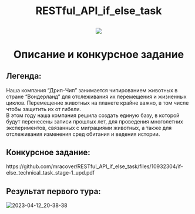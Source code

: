 <h1 align="center">RESTful_API_if_else_task</h1> 
<h2 align="center">
<p align="center">
  <a href="https://skillicons.dev">
    <img src="https://skillicons.dev/icons?i=java,docker,spring,postgres" />
  </a>
</p>
</h2>

<h1 align="center">Описание и конкурсное задание</h1>
<h2>Легенда:</h2>
<p>
Наша компания “Дрип-Чип” занимается чипированием животных в стране “Вондерланд” для
отслеживания их перемещения и жизненных циклов. Перемещение животных на планете
крайне важно, в том числе чтобы защитить их от гибели.<br>
В этом году наша компания решила создать единую базу, в которой будут перенесены
записи прошлых лет, для проведения многолетних экспериментов, связанных с миграциями
животных, а также для отслеживания изменения сред обитания и ведения истории.</p>
<h2>Конкурсное задание:</h2>
<p>
https://github.com/mracover/RESTful_API_if_else_task/files/10932304/if-else_technical_task_stage-1_upd.pdf
</p>

<h2>Результат первого тура:</h2>


![2023-04-12_20-38-38](https://user-images.githubusercontent.com/79517707/231510801-da064704-b60a-4d7c-97ba-0171558c3c50.png)
